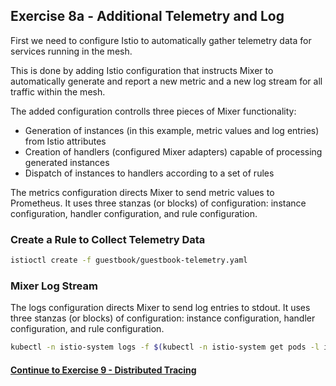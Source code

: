 ## Exercise 8a - Additional Telemetry and Log

First we need to configure Istio to automatically gather telemetry data for services running in the mesh.

This is done by adding Istio configuration that instructs Mixer to automatically generate and report a new metric and a new log stream for all traffic within the mesh.

The added configuration controlls three pieces of Mixer functionality:

* Generation of instances (in this example, metric values and log entries) from Istio attributes
* Creation of handlers (configured Mixer adapters) capable of processing generated instances
* Dispatch of instances to handlers according to a set of rules

The metrics configuration directs Mixer to send metric values to Prometheus. It uses three stanzas (or blocks) of configuration: instance configuration, handler configuration, and rule configuration.

### Create a Rule to Collect Telemetry Data

```sh
istioctl create -f guestbook/guestbook-telemetry.yaml
```

### Mixer Log Stream

The logs configuration directs Mixer to send log entries to stdout. It uses three stanzas (or blocks) of configuration: instance configuration, handler configuration, and rule configuration.

```sh
kubectl -n istio-system logs -f $(kubectl -n istio-system get pods -l istio=mixer -o jsonpath='{.items[0].metadata.name}') mixer | grep \"instance\":\"newlog.logentry.istio-system\"
```

#### [Continue to Exercise 9 - Distributed Tracing](../exercise-9/README.md)

